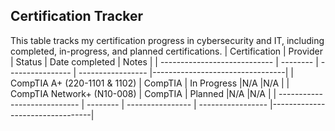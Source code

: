 ## Certification Tracker
This table tracks my certification progress in cybersecurity and IT, including completed, in-progress, and planned certifications.
| Certification                | Provider | Status            | Date completed   | Notes                           |
| ---------------------------- | -------- | ---------------- | ----------------- |---------------------------------|
| CompTIA A+ (220-1101 & 1102) | CompTIA  | In Progress      |N/A                |N/A                              |
| CompTIA Network+ (N10-008)   | CompTIA  | Planned          |N/A                |N/A                              |
| ---------------------------- | -------- | ---------------- | ----------------- |---------------------------------|

